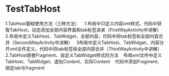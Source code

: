 # TestTabHost
  1.TabHost基础使用方法（三种方法）
    1.布局中只定义内容xml样式、代码中获取TabHost，动态添加全部内容界面和tab标签进来（FirstWayActivity中讲解）
    2.布局中定义TabHost、TabWidget、全部内容，代码中将tab标签和全部内容合并（SecondWayActivity中讲解）
    3布局中定义TabHost、TabWidget，内容分开xml文件定义，代码中将tab标签和全部内容合并（ThirdWayActivity中讲解）
  2.TabHost嵌套Fragment、自定义TabWidget样式的方法
    布局xml文件中定义TabHost、TabWidget、虚拟Content、实际Content
    代码中添加Fragment、绑定tab与fragment
